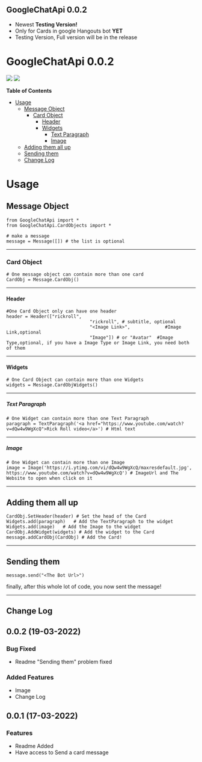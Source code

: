 ## GoogleChatApi 0.0.2

- Newest **Testing Version!**
- Only for Cards in google Hangouts bot **YET**
- Testing Version, Full version will be in the release

# GoogleChatApi 0.0.2

![](https://img.shields.io/badge/language-python-yellow.svg) ![](https://img.shields.io/badge/python-package-green.svg)

**Table of Contents**
- [Usage](#usage)
  * [Message Object](#message-object)
    + [Card Object](#card-object)
      - [Header](#header)
      - [Widgets](#widgets)
        * [Text Paragraph](#text-paragraph)
        * [Image](#Image)
  * [Adding them all up](#adding-them-all-up)
  * [Sending them](#sending-them)
  * [Change Log](#Change-Log)

# Usage
## Message Object
    from GoogleChatApi import *
    from GoogleChatApi.CardObjects import *
    
	# make a message
    message = Message([]) # the list is optional
-- -
### Card Object
	# One message object can contain more than one card
	CardObj = Message.CardObj()
-- -
#### Header
	#One Card Object only can have one header
	header = Header(["rickroll",
	                               "rickroll", # subtitle, optional
                                   "<Image Link>",             #Image Link,optional
                                   "Image"]) # or "Avatar"  #Image Type,optional, if you have a Image Type or Image Link, you need both of them
-- -
#### Widgets 
	# One Card Object can contain more than one Widgets
	widgets = Message.CardObjWidgets()
-- -
##### Text Paragraph
	# One Widget can contain more than one Text Paragraph
	paragraph = TextParagraph('<a href="https://www.youtube.com/watch?v=dQw4w9WgXcQ">Rick Roll video</a>') # Html text
-- -
##### Image
    # One Widget can contain more than one Image
    image = Image('https://i.ytimg.com/vi/dQw4w9WgXcQ/maxresdefault.jpg', https://www.youtube.com/watch?v=dQw4w9WgXcQ') # ImageUrl and The Website to open when click on it
-- -
## Adding them all up
	CardObj.SetHeader(header) # Set the head of the Card
	Widgets.add(paragraph)   # Add the TextParagraph to the widget
    Widgets.add(image)   # Add the Image to the widget
	CardObj.AddWidget(widgets) # Add the widget to the Card
	message.addCardObj(CardObj) # Add the Card!
-- -
## Sending them
	message.send("<The Bot Url>") 
finally, after this whole lot of code, you now sent the message!

-- -
## Change Log

## 0.0.2 (19-03-2022)
### Bug Fixed
- Readme "Sending them" problem fixed

### Added Features
- Image
- Change Log

## 0.0.1 (17-03-2022)
### Features
- Readme Added
- Have access to Send a card message
